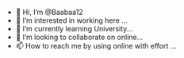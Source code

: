 - 👋 Hi, I’m @Baabaa12
- 👀 I’m interested in working here ...
- 🌱 I’m currently learning University...
- 💞️ I’m looking to collaborate on online...
- 📫 How to reach me by using online with effort ...

<!---
Baabaa12/Baabaa12 is a ✨ special ✨ repository because its `README.md` (this file) appears on your GitHub profile.
You can click the Preview link to take a look at your changes.
--->
